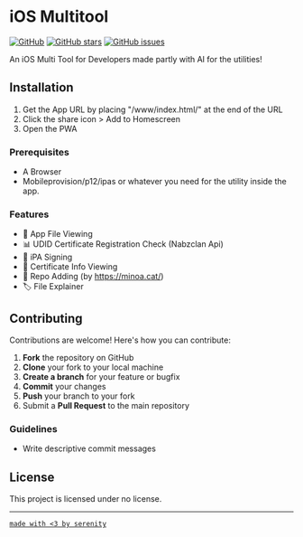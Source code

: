 # iOS Multitool

[![GitHub](https://img.shields.io/github/license/M1noa/reddit-saved-downloader)](https://github.com/M1noa/reddit-saved-downloader)
[![GitHub stars](https://img.shields.io/github/stars/M1noa/reddit-saved-downloader)](https://github.com/M1noa/reddit-saved-downloader/stargazers)
[![GitHub issues](https://img.shields.io/github/issues/M1noa/reddit-saved-downloader)](https://github.com/M1noa/reddit-saved-downloader/issues)

An iOS Multi Tool for Developers made partly with AI for the utilities!



## Installation

1. Get the App URL by placing "/www/index.html/" at the end of the URL
2. Click the share icon > Add to Homescreen
3. Open the PWA

### Prerequisites

- A Browser
- Mobileprovision/p12/ipas or whatever you need for the utility inside the app.



### Features
- 🚀 App File Viewing
- 📊 UDID Certificate Registration Check (Nabzclan Api)
- 🎨 iPA Signing
- 📝 Certificate Info Viewing
- 🔄 Repo Adding (by https://minoa.cat/)
- 🏷️ File Explainer


## Contributing

Contributions are welcome! Here's how you can contribute:

1. **Fork** the repository on GitHub
2. **Clone** your fork to your local machine
3. **Create a branch** for your feature or bugfix
4. **Commit** your changes
5. **Push** your branch to your fork
6. Submit a **Pull Request** to the main repository

### Guidelines

- Write descriptive commit messages

## License

This project is licensed under no license.

---

[```made with <3 by serenity```](https://discord.gg/invite/ZT6pWhT2u5)
